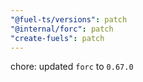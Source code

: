 ```yaml
---
"@fuel-ts/versions": patch
"@internal/forc": patch
"create-fuels": patch
---
```


chore: updated `forc` to `0.67.0`
